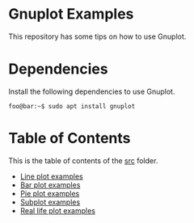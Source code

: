 # Gnuplot Examples

This repository has some tips on how to use Gnuplot.


# Dependencies

Install the following dependencies to use Gnuplot.

```console
foo@bar:~$ sudo apt install gnuplot
```


# Table of Contents

This is the table of contents of the [src](src) folder.

- [Line plot examples](src/line)
- [Bar plot examples](src/bar)
- [Pie plot examples](src/pie)
- [Subplot examples](src/subplot)
- [Real life plot examples](src/real-life)